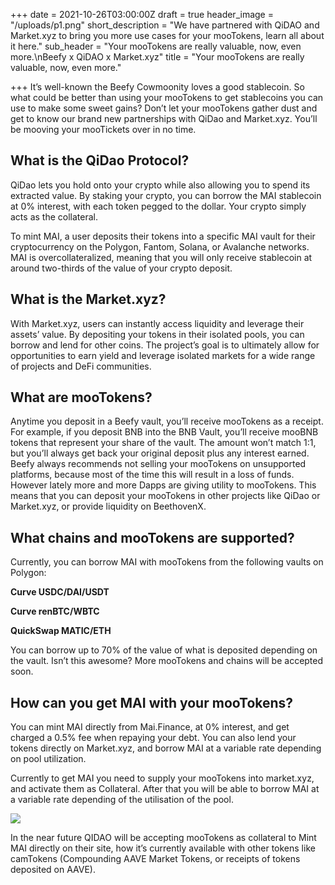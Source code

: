 +++
date = 2021-10-26T03:00:00Z
draft = true
header_image = "/uploads/p1.png"
short_description = "We have partnered with QiDAO and Market.xyz to bring you more use cases for your mooTokens, learn all about it here."
sub_header = "Your mooTokens are really valuable, now, even more.\nBeefy x QiDAO x Market.xyz"
title = "Your mooTokens are really valuable, now, even more."

+++
It’s well-known the Beefy Cowmoonity loves a good stablecoin. So what could be better than using your mooTokens to get stablecoins you can use to make some sweet gains? Don’t let your mooTokens gather dust and get to know our brand new partnerships with QiDao and Market.xyz. You’ll be mooving your mooTickets over in no time.

## What is the QiDao Protocol?

QiDao lets you hold onto your crypto while also allowing you to spend its extracted value. By staking your crypto, you can borrow the MAI stablecoin at 0% interest, with each token pegged to the dollar. Your crypto simply acts as the collateral.

To mint MAI, a user deposits their tokens into a specific MAI vault for their cryptocurrency on the Polygon, Fantom, Solana, or Avalanche networks. MAI is overcollateralized, meaning that you will only receive stablecoin at around two-thirds of the value of your crypto deposit.

## What is the Market.xyz?

With Market.xyz, users can instantly access liquidity and leverage their assets’ value. By depositing your tokens in their isolated pools, you can borrow and lend for other coins. The project’s goal is to ultimately allow for opportunities to earn yield and leverage isolated markets for a wide range of projects and DeFi communities.

## What are mooTokens?

Anytime you deposit in a Beefy vault, you’ll receive mooTokens as a receipt. For example, if you deposit BNB into the BNB Vault, you’ll receive mooBNB tokens that represent your share of the vault. The amount won’t match 1:1, but you’ll always get back your original deposit plus any interest earned. Beefy always recommends not selling your mooTokens on unsupported platforms, because most of the time this will result in a loss of funds. However lately more and more Dapps are giving utility to mooTokens. This means that you can deposit your mooTokens in other projects like QiDao or Market.xyz, or provide liquidity on BeethovenX.

## What chains and mooTokens are supported?

Currently, you can borrow MAI with mooTokens from the following vaults on Polygon:

**Curve USDC/DAI/USDT**

**Curve renBTC/WBTC**

**QuickSwap MATIC/ETH**

You can borrow up to 70% of the value of what is deposited depending on the vault. Isn’t this awesome? More mooTokens and chains will be accepted soon.

## How can you get MAI with your mooTokens?

You can mint MAI directly from Mai.Finance, at 0% interest, and get charged a 0.5% fee when repaying your debt. You can also lend your tokens directly on Market.xyz, and borrow MAI at a variable rate depending on pool utilization.

Currently to get MAI you need to supply your mooTokens into market.xyz, and activate them as Collateral. After that you will be able to borrow MAI at a variable rate depending of the utilisation of the pool.

![](/uploads/market.png)

In the near future QIDAO will be accepting mooTokens as collateral to Mint MAI directly on their site, how it’s currently available with other tokens like camTokens (Compounding AAVE Market Tokens, or receipts of tokens deposited on AAVE).